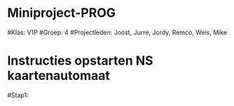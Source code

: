 # Miniproject-PROG    
#Klas: V1P
#Groep: 4
#Projectleden: Joost, Jurre, Jordy, Remco, Weis, Mike

# Instructies opstarten NS kaartenautomaat

#Stap1: 
